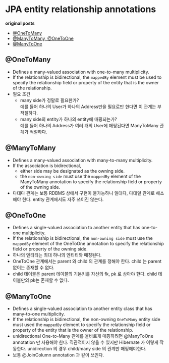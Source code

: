 # JPA entity relationship annotations
__original posts__
- [@OneToMany](https://howtoprogramwithjava.com/database-relationships-one-to-many/)
- [@ManyToMany, @OneToOne](https://howtoprogramwithjava.com/database-relationships-many-many-one-one/)
- [@ManyToOne](https://howtoprogramwithjava.com/hibernate-manytoone-unidirectional-tutorial/)


## @OneToMany
- Defines a many-valued association with one-to-many multiplicity.
- If the relationship is bidirectional, the `mappedBy` element must be used to specify the relationship field or property of the entity that is the owner of the relationship.
- 필요 조건
  - many side가 정말로 필요한가?  
  예를 들어 하나의 User가 하나의 Address만을 필요로만 한다면 이 관계는 부적절하다.
  - many side의 entity가 하나의 entity에 매핑되는가?  
  예를 들어 하나의 Address가 여러 개의 User에 매핑된다면 ManyToMany 관계가 적절하다.


## @ManyToMany
- Defines a many-valued association with many-to-many multiplicity.
- If the association is bidirectional, 
  - either side may be designated as the owning side. 
  - the `non-owning side` must use the `mappedBy` element of the ManyToMany annotation to specify the relationship field or property of the owning side.
- 다대다 관계는 보통 RDBMS 상에서 구현이 불가능하니 일대다, 다대일 관계로 해소해야 한다. entity 관계에서도 자주 쓰이진 않는다.


## @OneToOne
- Defines a single-valued association to another entity that has one-to-one multiplicity. 
-  If the relationship is bidirectional, the `non-owning side` must use the `mappedBy` element of the OneToOne annotation to specify the relationship field or property of the owning side.
- 하나의 엔티티는 최대 하나의 엔티티와 매칭된다.
- OneToOne 관계에서는 parent 와 child 의 관계를 정해야 한다. child 는 parent 없이는 존재할 수 없다.
- child 테이블은 parent 테이블의 기본키를 자신의 fk, pk 로 삼아야 한다. child 테이블만의 pk는 존재할 수 없다.


## @ManyToOne
- Defines a single-valued association to another entity class that has many-to-one multiplicity.
- If the relationship is bidirectional, the non-owning `OneToMany` entity side must used the `mappedBy` element to specify the relationship field or property of the entity that is the owner of the relationship.
- unidirectional One-to-Many 관계를 올바르게 매핑하려면 @ManyToOne annotation 만 사용해야 한다. 직관적이지 않을 수 있지만 Hibernate 가 이렇게 작동한다. unidirection 의 경우 child/many side 의 관계만 매핑해야한다.
- 보통 @JoinColumn annotation 과 같이 쓰인다.